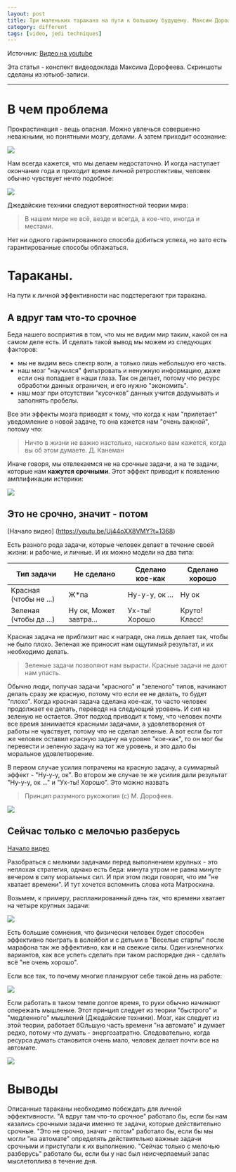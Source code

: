 ```yaml
---
layout: post
title: Три маленьких таракана на пути к большому будущему. Максим Дорофеев
category: different
tags: [video, jedi techniques]
---
```


Источник: [Видео  на youtube](https://www.youtube.com/watch?v=Uj44oXX8VMY)

Эта статья - конспект видеодоклада Максима Дорофеева. Скриншоты сделаны из ютьюб-записи.

---

# В чем проблема

Прокрастинация - вещь опасная. Можно увлечься совершенно неважными, но понятными мозгу, делами. А затем приходит осознание:

![](/assets/img/nichego_ne_izmenilos.jpg)

Нам всегда кажется, что мы делаем недостаточно. И когда наступает окончание года и приходит время личной ретроспективы, человек обычно чувствует нечто подобное:

![](/assets/img/dorofeev-3-bugs-1.PNG)

Джедайские техники следуют вероятностной теории мира:

> В нашем мире не всё, везде и всегда, а кое-что, иногда и местами.

Нет ни одного гарантированного способа добиться успеха, но зато есть гарантированные способы облажаться.

# Тараканы.

На пути к личной эффективности нас подстерегают три таракана.

## А вдруг там что-то срочное

Беда нашего восприятия в том, что мы не видим мир таким, какой он на самом деле есть. И сделать такой вывод мы можем из следующих факторов:
- мы не видим весь спектр волн, а только лишь небольшую его часть.
- наш мозг "научился" фильтровать и ненужную информацию, даже если она попадает в наши глаза. Так он делает, потому что ресурс обработки данных ограничен, и его нужно "экономить".
- наш мозг при отсутствии "кусочков" данных учится додумывать и заполнять пробелы.

Все эти эффекты мозга приводят к тому, что когда к нам "прилетает" уведомление о новой задаче, то она кажется нам "очень важной", потому что:

> Ничто в жизни не важно настолько, насколько вам кажется, когда вы об этом думаете.
Д. Канеман

Иначе говоря, мы отвлекаемся не на срочные задачи, а на те задачи, которые нам **кажутся срочными**. Этот эффект приводит к появлению амплификации истерики:

![](/assets/img/dorofeev-3-bugs-2.PNG)

## Это не срочно, значит - потом

[Начало видео] (https://youtu.be/Uj44oXX8VMY?t=1368)

Есть разного рода задачи, которые человек делает в течение своей жизни: и рабочие, и личные. И их можно модели на два типа:

| Тип задачи | Не сделано | Сделано кое-как | Сделано хорошо |
|------------------------|------------------------|-----------------|----------------|
| Красная (чтобы не ...) | Ж*па | Ну-у-у, ок ... | Ну ок |
| Зеленая (чтобы да ...) | Ну ок, Может завтра... | Ух-ты! Хорошо | Круто! Класс! |

Красная задача не приблизит нас к награде, она лишь делает так, чтобы не было плохо. Зеленая же приносит нам ощутимый результат, и их необходимо делать.

> Зеленые задачи позволяют нам вырасти. Красные задачи не дают нам упасть.

Обычно люди, получая задачи "красного" и "зеленого" типов, начинают делать сразу же красную, потому что если ее не делать, то будет "плохо". Когда красная задача сделана кое-как, то часто человек продолжает ее делать, переводя на следующий уровень. И сил на зеленую не остается. Этот подход приводит к тому, что человек почти все время занимается красными задачами, а удовлетворения от работы не чувствует, потому что не сделал зеленые. А вот если бы тот же человек оставил красную задачу на уровне "кое-как", то он мог бы перевести и зеленую задачу на тот же уровень, и это дало бы моральное удовлетворение.

В первом случае усилия потрачены на красную задачу, а суммарный эффект - "Ну-у-у, ок". Во втором же случае те же усилия дали результат "Ну-у-у, ок ..." и "Ух-ты! Хорошо". Это можно назвать

> Принцип разумного рукожопия (с) М. Дорофеев.

![](/assets/img/dorofeev-3-bugs-3.PNG)


## Сейчас только с мелочью разберусь

[Начало видео](https://youtu.be/Uj44oXX8VMY?t=1837)

Разобраться с мелкими задачами перед выполнением крупных - это неплохая стратегия, однако есть беда: минута утром не равна минуте вечером в силу моральных сил. И при этом люди говорят, что им "не хватает времени". И тут хочется вспомнить слова кота Матроскина.

Возьмем, к примеру, распланированный день так, что времени хватает на четыре крупных задачи:

![](/assets/img/dorofeev-3-bugs-4.PNG)

Есть большие сомнения, что физически человек будет способен эффективно поиграть в волейбол и с детьми в "Веселые старты" после марафона так же эффективно, как и на свежие силы. Один изнемногих вариантов, как все успеть сделать при таком распорядке дня - сделать всё "не очень хорошо".

Если все так, то почему многие планируют себе такой день на работе:

![](/assets/img/dorofeev-3-bugs-5.PNG)

Если работать в таком темпе долгое время, то руки обычно начинают опережать мышление. Этот принцип следует из теории "быстрого" и "медленного" мышлений (Джедайские техники). Мозг, как следует из этой теории, работает бОльшую часть времени "на автомате" и думает редко, потому что думать - энергозатратно. Следовательно, когда ресурса думать становится очень мало, человек делает почти все на автомате.

![](/assets/img/dorofeev-3-bugs-6.PNG)

# Выводы

Описанные тараканы необходимо побеждать для личной эффективности. "А вдруг там что-то срочное" работало бы, если бы нам казались срочными задачи именно те задачи, которые действительно срочные. "Это не срочно, значит - потом" работало бы, если бы мы могли "на автомате" определять действительно важные задачи срочными и приступали к их выполнению. "Сейчас только с мелочью разберусь" работало бы, если бы у нас был неисчерпаемый запас мыслетоплива в течение дня.